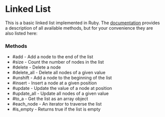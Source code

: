 # Linked List

This is a basic linked list implemented in Ruby. The [documentation](/doc/table_of_contents.html) provides a description of all available methods, but for your convenience they are also listed here:

### Methods
+ #add - Add a node to the end of the list
+ #size - Count the number of nodes in the list
+ #delete - Delete a node
+ #delete_all - Delete all nodes of a given value
+ #unshift - Add a node to the beginning of the list
+ #insert - Insert a node at a given position
+ #update - Update the value of a node at position
+ #update_all - Update all nodes of a given value
+ #to_a - Get the list as an array object
+ #each_node - An iterator to traverse the list
+ #is_empty - Returns true if the list is empty
